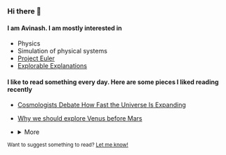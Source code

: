 ### Hi there 👋

#### I am Avinash. I am mostly interested in

- Physics
- Simulation of physical systems
- [Project Euler](https://projecteuler.net/)
- [Explorable Explanations](https://explorabl.es/)

#### I like to read something every day. Here are some pieces I liked reading recently

- [Cosmologists Debate How Fast the Universe Is Expanding](https://www.quantamagazine.org/cosmologists-debate-how-fast-the-universe-is-expanding-20190808/)
- [Why we should explore Venus before Mars](https://mashable.com/feature/venus-mars-space-exploration/)
- <details>
  <summary>More</summary>

  - [The Devastating Decline of a Brilliant Young Coder](https://www.wired.com/story/lee-holloway-devastating-decline-brilliant-young-coder/)
  - [How To Become A Centaur](https://jods.mitpress.mit.edu/pub/issue3-case/release/6)

  </details>

<sub>Want to suggest something to read? [Let me know!](https://github.com/anand-avinash/anand-avinash/issues/new?labels=Reading&title=Reading+suggestion)</sub>
